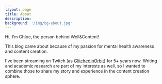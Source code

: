 ```yaml
---
layout: page
title: About
description: 
background: '/img/bg-about.jpg'
---
```


Hi, I'm Chloe, the person behind Well&Content!

This blog came about because of my passion for mental health awareness and content creation.

I've been streaming on Twitch (as [GlitchedinOrbit](twitch.tv/glitchedinorbit)) for 5+ years now. Writing and academic research are part of my interests as well, so I wanted to combine those to share my story and experience in the content creation sphere.